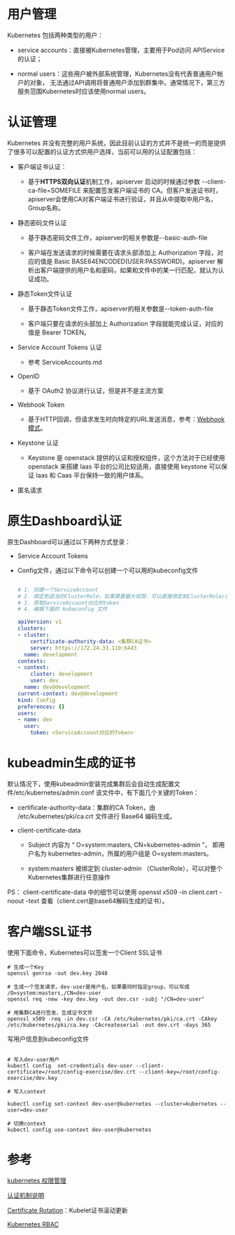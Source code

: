 # 用户管理

Kubernetes 包括两种类型的用户：

- service accounts：直接被Kubernetes管理，主要用于Pod访问 APIService 的认证；

- normal users：这些用户被外部系统管理，Kubernetes没有代表普通用户帐户的对象，
无法通过API调用将普通用户添加到群集中。通常情况下，第三方服务范围Kubernetes时应该使用normal users。

# 认证管理

Kubernetes 并没有完整的用户系统，因此目前认证的方式并不是统一的而是提供了很多可以配置的认证方式供用户选择，当前可以用的认证配置包括：

- 客户端证书认证：
    
    - 基于**HTTPS双向认证**机制工作，apiserver 启动的时候通过参数 --client-ca-file=SOMEFILE 来配置签发客户端证书的 CA。但客户发送证书时，apiserver会使用CA对客户端证书进行验证，并且从中提取中用户名，Group名称。

- 静态密码文件认证

    - 基于静态密码文件工作，apiserver的相关参数是--basic-auth-file

    - 客户端在发送请求的时候需要在请求头部添加上 Authorization 字段，对应的值是 Basic BASE64ENCODED(USER:PASSWORD)。apiserver 解析出客户端提供的用户名和密码，如果和文件中的某一行匹配，就认为认证成功。

- 静态Token文件认证

    - 基于静态Token文件工作，apiserver的相关参数是--token-auth-file

    - 客户端只要在请求的头部加上 Authorization 字段就能完成认证，对应的值是 Bearer TOKEN。

- Service Account Tokens 认证

    - 参考 ServiceAccounts.md

- OpenID 

    - 基于 OAuth2 协议进行认证，但是并不是主流方案

- Webhook Token 

    - 基于HTTP回调，但请求发生时向特定的URL发送消息，参考：[Webhook模式](https://kubernetes.io/zh/docs/reference/access-authn-authz/webhook/)。

- Keystone 认证

    - Keystone 是 openstack 提供的认证和授权组件，这个方法对于已经使用 openstack 来搭建 Iaas 平台的公司比较适用，直接使用 keystone 可以保证 Iaas 和 Caas 平台保持一致的用户体系。

- 匿名请求


# 原生Dashboard认证

原生Dashboard可以通过以下两种方式登录：

- Service Account Tokens

- Config文件，通过以下命令可以创建一个可以用的kubeconfig文件

    ```yaml

    # 1. 创建一个ServiceAccount
    # 2. 绑定到适当的ClusterRole，如果需要最大权限，可以直接绑定到ClusterRole/cluster-admin
    # 3. 获取ServiceAccount对应的token
    # 4. 编辑下面的 kubeconfig 文件

    apiVersion: v1
    clusters:
    - cluster:
        certificate-authority-data: <集群CA证书>
        server: https://172.24.33.110:6443
      name: development
    contexts: 
    - context:
        cluster: development
        user: dev
      name: dev@development
    current-context: dev@development
    kind: Config
    preferences: {}
    users:
    - name: dev
      user:
        token: <ServiceAccount对应的Token>
    ```

# kubeadmin生成的证书

默认情况下，使用kubeadmin安装完成集群后会自动生成配置文件/etc/kubernetes/admin.conf 该文件中，有下面几个关键的Token：

- certificate-authority-data：集群的CA Token，由 /etc/kubernetes/pki/ca.crt 文件进行 Base64 编码生成。

- client-certificate-data

    - Subject 内容为 “ O=system:masters, CN=kubernetes-admin ”， 即用户名为 kubernetes-admin，所属的用户组是 O=system:masters。

    - system:masters 被绑定到 cluster-admin （ClusterRole），可以对整个Kubernetes集群进行任意操作

PS： client-certificate-data 中的细节可以使用 openssl x509 -in client.cert -noout -text 查看（client.cert是base64解码生成的证书）。

# 客户端SSL证书

使用下面命令，Kubernetes可以签发一个Client SSL证书

```shell
# 生成一个Key
openssl genrsa -out dev.key 2048

# 生成一个签发请求，dev-user是用户名，如果要同时指定group，可以写成 /O=system:masters,/CN=dev-user
openssl req -new -key dev.key -out dev.csr -subj "/CN=dev-user"

# 用集群CA进行签发，生成证书文件
openssl x509 -req -in dev.csr -CA /etc/kubernetes/pki/ca.crt -CAkey /etc/kubernetes/pki/ca.key -CAcreateserial -out dev.crt -days 365
```

写用户信息到kubeconfig文件

```shell

# 写入dev-user用户
kubectl config  set-credentials dev-user --client-certificate=/root/config-exercise/dev.crt --client-key=/root/config-exercise/dev.key

# 写入context

kubectl config set-context dev-user@kubernetes --cluster=kubernetes --user=dev-user

# 切换context
kubectl config use-context dev-user@kubernetes

```


# 参考
[kubernetes 权限管理](https://cizixs.com/2017/06/16/kubernetes-authentication-and-authorization/)

[认证机制说明](https://kubernetes.io/docs/reference/access-authn-authz/authentication)


[Certificate Rotation](https://kubernetes.io/docs/tasks/tls/certificate-rotation/)：Kubelet证书滚动更新

[Kubernetes RBAC](https://mritd.me/2017/07/17/kubernetes-rbac-chinese-translation/)